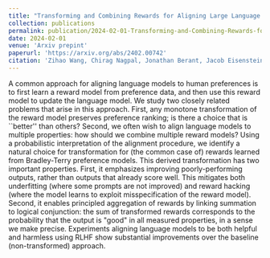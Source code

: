 ```yaml
---
title: "Transforming and Combining Rewards for Aligning Large Language Models"
collection: publications
permalink: publication/2024-02-01-Transforming-and-Combining-Rewards-for-Aligning-Large-Language-Models
date: 2024-02-01
venue: 'Arxiv prepint'
paperurl: 'https://arxiv.org/abs/2402.00742'
citation: 'Zihao Wang, Chirag Nagpal, Jonathan Berant, Jacob Eisenstein, Alex D'Amour, Sanmi Koyejo, Victor Veitch "Transforming and Combining Rewards for Aligning Large Language Models." arXiv preprint arXiv:2402.00742 (2024).'
---
```

A common approach for aligning language models to human preferences is to first learn a reward model from preference data, and then use this reward model to update the language model. We study two closely related problems that arise in this approach. First, any monotone transformation of the reward model preserves preference ranking; is there a choice that is ``better'' than others? Second, we often wish to align language models to multiple properties: how should we combine multiple reward models? Using a probabilistic interpretation of the alignment procedure, we identify a natural choice for transformation for (the common case of) rewards learned from Bradley-Terry preference models. This derived transformation has two important properties. First, it emphasizes improving poorly-performing outputs, rather than outputs that already score well. This mitigates both underfitting (where some prompts are not improved) and reward hacking (where the model learns to exploit misspecification of the reward model). Second, it enables principled aggregation of rewards by linking summation to logical conjunction: the sum of transformed rewards corresponds to the probability that the output is "good" in all measured properties, in a sense we make precise. Experiments aligning language models to be both helpful and harmless using RLHF show substantial improvements over the baseline (non-transformed) approach.